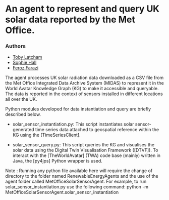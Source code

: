 # An agent to represent and query UK solar data reported by the Met Office.
### Authors
* [Toby Latcham](mailto:tjl47@cam.ac.uk)
* [Sophie Hall](mailto:sh2000@cam.ac.uk)
* [Feroz Farazi](mailto:msff2@cam.ac.uk)

The agent processes UK solar radiation data downloaded as a CSV file from the Met Office Integrated Data Archive System (MIDAS) to represent it in the World Avatar Knowledge Graph (KG) to make it accessible and queryable. The data is reported in the context of sensors installed in different locations all over the UK.

Python modules developed for data instantiation and query are briefly described below.

* solar_sensor_instantiation.py: This script instantiates solar sensor-generated time series data attached to geospatial reference within the KG using the [TimeSeriesClient].

* solar_sensor_query.py: This script queries the KG and visualises the solar data using the Digital Twin Visualisation Framework ([DTVF]). To interact with the [TheWorldAvatar] (TWA) code base (mainly) written in Java, the [py4jps] Python wrapper is used.

Note : Running any python file available here will require the change of directory to the <root> folder named RenewableEnergyAgents and the use of the agent folder called MetOfficeSolarSensorAgent. For example, to run solar_sensor_instantiation.py use the following command:
        python -m MetOfficeSolarSensorAgent.solar_sensor_instantiation